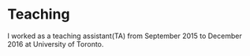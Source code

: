 # Teaching

I worked as a teaching assistant(TA) from September 2015 to December 2016 at University of Toronto.
